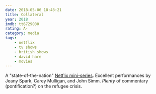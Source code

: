 ```yaml
---
date: 2018-05-06 18:43:21
title: Collateral
year: 2018
imdb: tt6729080
rating: A-
category: media
tags:
    - netflix
    - tv shows
    - british shows
    - david hare
    - movies
---
```


A "state-of-the-nation" [Netflix mini-series](https://www.netflix.com/title/80185171). Excellent performances by Jeany Spark, Carey Mulligan, and John Simm. _Plenty_ of commentary (pontification?) on the refugee crisis.
